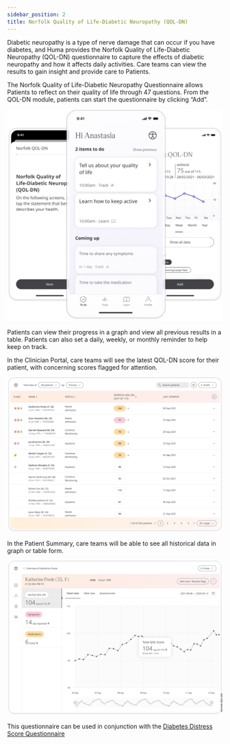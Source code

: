 ```yaml
---
sidebar_position: 2
title: Norfolk Quality of Life-Diabetic Neuropathy (QOL-DN)
---
```


Diabetic neuropathy is a type of nerve damage that can occur if you have diabetes, and Huma provides the Norfolk Quality of Life-Diabetic Neuropathy (QOL-DN) questionnaire to capture the effects of diabetic neuropathy and how it affects daily activities. Care teams can view the results to gain insight and provide care to Patients.

The Norfolk Quality of Life-Diabetic Neuropathy Questionnaire allows Patients to reflect on their quality of life through 47 questions. From the QOL-DN module, patients can start the questionnaire by clicking “Add”.

![Norfolk Quality of Life-Diabetic Neuropathy (QOL-DN) in Huma App](./assets/norfolk-quality-of-life-score.png)

Patients can view their progress in a graph and view all previous results in a table. Patients can also set a daily, weekly, or monthly reminder to help keep on track.

In the Clinician Portal, care teams will see the latest QOL-DN score for their patient, with concerning scores flagged for attention.

![Clinician view of Norfolk Quality of Life-Diabetic Neuropathy (QOL-DN)](./assets/cp-patient-list-norfolk-quality-of-life-score.png)

 In the Patient Summary, care teams will be able to see all historical data in graph or table form.

![Clinician view of Norfolk Quality of Life-Diabetic Neuropathy (QOL-DN)](./assets/cp-module-details-norfolk-quality-of-life-score.png)

This questionnaire can be used in conjunction with the [Diabetes Distress Score Questionnaire](./diabetes-distress-score.md)
